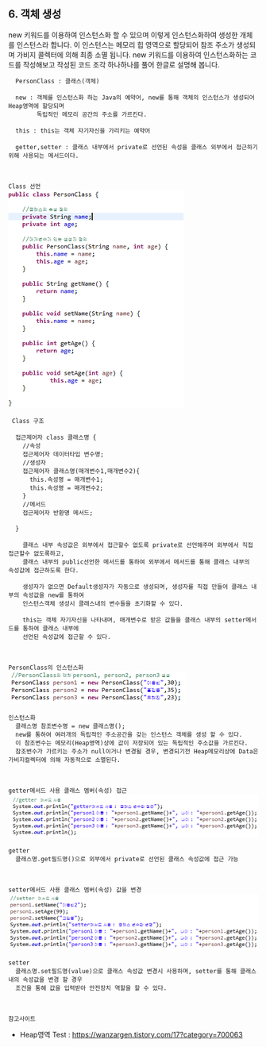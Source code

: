 ## 6. 객체 생성
  new 키워드를 이용하여 인스턴스화 할 수 있으며 이렇게 인스턴스화하여 생성한 개체를 인스턴스라 합니다.
  이 인스턴스는 메모리 힙 영역으로 할당되어 참조 주소가 생성되며 가비지 콜렉터에 의해 최종 소멸 됩니다.
  new 키워드를 이용하여 인스턴스화하는 코드를 작성해보고 작성된 코드 조각 하나하나를 풀어 한글로 설명해 봅니다.


```
  PersonClass : 클래스(객체)

  new : 객체를 인스턴스화 하는 Java의 예약어, new를 통해 객체의 인스턴스가 생성되어 Heap영역에 할당되며
        독립적인 메모리 공간의 주소를 가르킨다.

  this : this는 객체 자기자신을 가리키는 예약어

  getter,setter : 클래스 내부에서 private로 선언된 속성을 클래스 외부에서 접근하기위해 사용되는 메서드이다.
```
<br>

`Class 선언`
<br>
  <img src="../pictures/6/class2.PNG">
<br>

```
 Class 구조

  접근제어자 class 클래스명 {
    //속성
    접근제어자 데이터타입 변수명;
    //생성자
    접근제어자 클래스명(매개변수1,매개변수2){
      this.속성명 = 매개변수1;
      this.속성명 = 매개변수2;
    }
    //메서드
    접근제어자 반환명 메서드;

  }

    클래스 내부 속성값은 외부에서 접근할수 없도록 private로 선언해주며 외부에서 직접 접근할수 없도록하고,
    클래스 내부의 public선언한 메서드를 통하여 외부에서 메서드를 통해 클래스 내부의 속성값에 접근하도록 한다.

    생성자가 없으면 Default생성자가 자동으로 생성되며, 생성자를 직접 만들어 클래스 내부의 속성값을 new를 통하여
    인스턴스객체 생성시 클래스내의 변수들을 초기화할 수 있다.

    this는 객체 자기자신을 나타내며, 매개변수로 받은 값들을 클래스 내부의 setter메서드를 통하여 클래스 내부에
    선언된 속성값에 접근할 수 있다.
  ```
<br>

`PersonClass의 인스턴스화`
<br>
  <img src="../pictures/6/class1.PNG">
<br>

```
인스턴스화
  클래스명 참조변수명 = new 클래스명();
  new를 통하여 여러개의 독립적인 주소공간을 갖는 인스턴스 객체를 생성 할 수 있다.
  이 참조변수는 메모리(Heap영역)상에 값이 저장되어 있는 독립적인 주소값을 가르킨다.
  참조변수가 가르키는 주소가 null이거나 변경될 경우, 변경되기전 Heap메모리상에 Data은 가비지컬렉터에 의해 자동적으로 소멸된다.  
```
<br>

`getter메서드 사용 클래스 멤버(속성) 접근`
<br>
  <img src="../pictures/6/getter.PNG">
<br>

```
getter
  클래스명.get필드명()으로 외부에서 private로 선언된 클래스 속성값에 접근 가능
```
<br>

`setter메서드 사용 클래스 멤버(속성) 값을 변경`
<br>
  <img src="../pictures/6/setter.PNG">
<br>

```
setter
  클래스명.set필드명(value)으로 클래스 속성값 변경시 사용하며, setter를 통해 클래스내의 속성값을 변경 할 경우
  조건을 통해 값을 입력받아 안전장치 역할을 할 수 있다.
```
<br>

`참고사이트`
  + Heap영역 Test : https://wanzargen.tistory.com/17?category=700063
